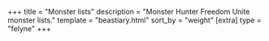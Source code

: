 +++
title = "Monster lists"
description = "Monster Hunter Freedom Unite monster lists."
template = "beastiary.html"
sort_by = "weight"
[extra]
type = "felyne"
+++